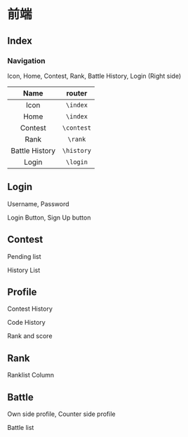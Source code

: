 # 前端

## Index

### Navigation

Icon, Home, Contest, Rank, Battle History, Login (Right side)

|   Name   |   router   |
| :------: | :------: |
|  Icon  | `\index` |
|  Home  | `\index` |
| Contest | `\contest` |
| Rank |  `\rank`  |
| Battle History |  `\history`  |
| Login |  `\login`  |

## Login

Username, Password

Login Button, Sign Up button

## Contest

Pending list

History List

## Profile

Contest History

Code History

Rank and score

## Rank

Ranklist Column

## Battle

Own side profile, Counter side profile

Battle list

